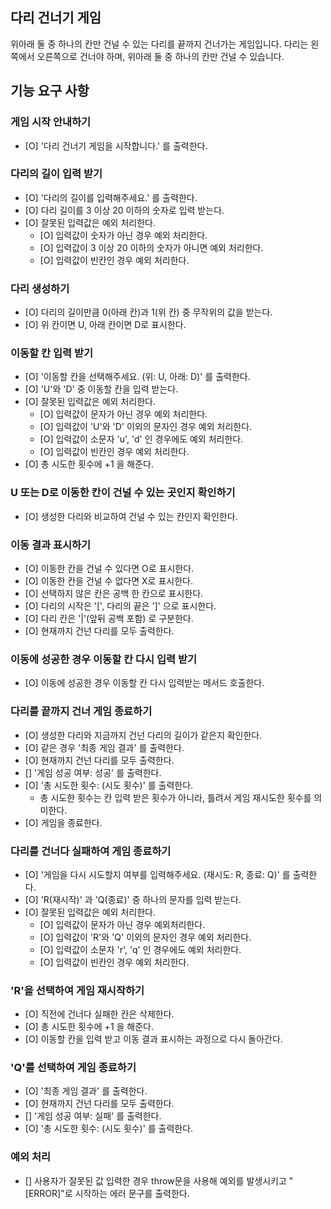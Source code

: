 ## 다리 건너기 게임

위아래 둘 중 하나의 칸만 건널 수 있는 다리를 끝까지 건너가는 게임입니다.
다리는 왼쪽에서 오른쪽으로 건너야 하며, 위아래 둘 중 하나의 칸만 건널 수 있습니다.

## 기능 요구 사항

### 게임 시작 안내하기

- [O] '다리 건너기 게임을 시작합니다.' 를 출력한다.

### 다리의 길이 입력 받기

- [O] '다리의 길이를 입력해주세요.' 를 출력한다.
- [O] 다리 길이를 3 이상 20 이하의 숫자로 입력 받는다.
- [O] 잘못된 입력값은 예외 처리한다.
  - [O] 입력값이 숫자가 아닌 경우 예외 처리한다.
  - [O] 입력값이 3 이상 20 이하의 숫자가 아니면 예외 처리한다.
  - [O] 입력값이 빈칸인 경우 예외 처리한다.

### 다리 생성하기

- [O] 다리의 길이만큼 0(아래 칸)과 1(위 칸) 중 무작위의 값을 받는다.
- [O] 위 칸이면 U, 아래 칸이면 D로 표시한다.

### 이동할 칸 입력 받기

- [O] '이동할 칸을 선택해주세요. (위: U, 아래: D)' 를 출력한다.
- [O] 'U'와 'D' 중 이동할 칸을 입력 받는다.
- [O] 잘못된 입력값은 예외 처리한다.
  - [O] 입력값이 문자가 아닌 경우 예외 처리한다.
  - [O] 입력값이 'U'와 'D' 이외의 문자인 경우 예외 처리한다.
  - [O] 입력값이 소문자 'u', 'd' 인 경우에도 예외 처리한다.
  - [O] 입력값이 빈칸인 경우 예외 처리한다.
- [O] 총 시도한 횟수에 +1 을 해준다.

### U 또는 D로 이동한 칸이 건널 수 있는 곳인지 확인하기

- [O] 생성한 다리와 비교하여 건널 수 있는 칸인지 확인한다.

### 이동 결과 표시하기

- [O] 이동한 칸을 건널 수 있다면 O로 표시한다.
- [O] 이동한 칸을 건널 수 없다면 X로 표시한다.
- [O] 선택하지 않은 칸은 공백 한 칸으로 표시한다.
- [O] 다리의 시작은 '[', 다리의 끝은 ']' 으로 표시한다.
- [O] 다리 칸은 '|'(앞뒤 공백 포함) 로 구분한다.
- [O] 현재까지 건넌 다리를 모두 출력한다.

### 이동에 성공한 경우 이동할 칸 다시 입력 받기

- [O] 이동에 성공한 경우 이동할 칸 다시 입력받는 메서드 호출한다.

### 다리를 끝까지 건너 게임 종료하기

- [O] 생성한 다리와 지금까지 건넌 다리의 길이가 같은지 확인한다.
- [O] 같은 경우 '최종 게임 결과' 를 출력한다.
- [O] 현재까지 건넌 다리를 모두 출력한다.
- [] '게임 성공 여부: 성공' 를 출력한다.
- [O] '총 시도한 횟수: (시도 횟수)' 를 출력한다.
  - 총 시도한 횟수는 칸 입력 받은 횟수가 아니라, 틀려서 게임 재시도한 횟수를 의미한다.
- [O] 게임을 종료한다.

### 다리를 건너다 실패하여 게임 종료하기

- [O] '게임을 다시 시도할지 여부를 입력해주세요. (재시도: R, 종료: Q)' 를 출력한다.
- [O] 'R(재시작)' 과 'Q(종료)' 중 하나의 문자를 입력 받는다.
- [O] 잘못된 입력값은 예외 처리한다.
  - [O] 입력값이 문자가 아닌 경우 예외처리한다.
  - [O] 입력값이 'R'와 'Q' 이외의 문자인 경우 예외 처리한다.
  - [O] 입력값이 소문자 'r', 'q' 인 경우에도 예외 처리한다.
  - [O] 입력값이 빈칸인 경우 예외 처리한다.

### 'R'을 선택하여 게임 재시작하기

- [O] 직전에 건너다 실패한 칸은 삭제한다.
- [O] 총 시도한 횟수에 +1 을 해준다.
- [O] 이동할 칸을 입력 받고 이동 결과 표시하는 과정으로 다시 돌아간다.

### 'Q'를 선택하여 게임 종료하기

- [O] '최종 게임 결과' 를 출력한다.
- [O] 현재까지 건넌 다리를 모두 출력한다.
- [] '게임 성공 여부: 실패' 를 출력한다.
- [O] '총 시도한 횟수: (시도 횟수)' 를 출력한다.

### 예외 처리

- [] 사용자가 잘못된 값 입력한 경우 throw문을 사용해 예외를 발생시키고 "[ERROR]"로 시작하는 에러 문구를 출력한다.

